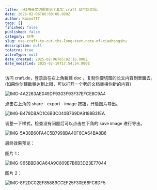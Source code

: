 ```yaml
---
title: 小红书长文切图笔记？其实 craft 就可以实现。
date: 2025-02-06T00:00:00.000Z
author: KazooTTT
tags: []
finished: false
published: false
category: 软件
slug: use-craft-to-cut-the-long-text-note-of-xiaohongshu
description: null
toAstro: true
astroType: null
date_created: 2025-02-06T05:02:16.000Z
date_modified: 2025-02-19T17:54:54.000Z
---
```


访问 craft.do，登录后在右上角新建 doc ，复制你要切图的长文内容到里面去。 (如果你创建数量达到上限，可以打开一个老的文档替换你新的内容）

![IMG-4A2263AE049DF9303F93F37EFCE8C9A4](<https://pictures.kazoottt.top/2025/02/20250206-IMG-4A2263AE049DF9303F93F37EFCE8C9A4.png>)

点击右上角的 share - export - image 按钮，开启图片导出。

![IMG-B479DBAD1C6B3C040B769DA8188B31EA](<https://pictures.kazoottt.top/2025/02/20250206-IMG-B479DBAD1C6B3C040B769DA8188B31EA.png>)

调整一下样式，检查没有问题后可以点击左下角的 save image 进行导出。

![IMG-5A38B60FA4C5B7998BA40F6CA64BA8B6](<https://pictures.kazoottt.top/2025/02/20250206-IMG-5A38B60FA4C5B7998BA40F6CA64BA8B6.png>)

最终效果预览：

图片 1：

![IMG-965BBD8CA64A9C809E7B6B3D23E77044](<https://pictures.kazoottt.top/2025/02/20250206-IMG-965BBD8CA64A9C809E7B6B3D23E77044.png>)

图片 2：

![IMG-8F2DC02EF85889CCEF25F30E68FC6DF5](<https://pictures.kazoottt.top/2025/02/20250206-IMG-8F2DC02EF85889CCEF25F30E68FC6DF5.png>)
